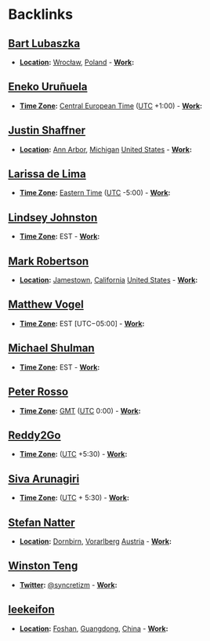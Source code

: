 
# Backlinks
## [Bart Lubaszka](<Bart Lubaszka.md>)
- **[Location](<Location.md>):** [Wrocław](<Wrocław.md>), [Poland](<Poland.md>)
        - **[Work](<Work.md>):**

## [Eneko Uruñuela](<Eneko Uruñuela.md>)
- **[Time Zone](<Time Zone.md>):** [Central European Time](<Central European Time.md>) ([UTC](<UTC.md>) +1:00)
        - **[Work](<Work.md>):**

## [Justin Shaffner](<Justin Shaffner.md>)
- **[Location](<Location.md>):** [Ann Arbor](<Ann Arbor.md>), [Michigan](<Michigan.md>) [United States](<United States.md>)
        - **[Work](<Work.md>):**

## [Larissa de Lima](<Larissa de Lima.md>)
- **[Time Zone](<Time Zone.md>):** [Eastern Time](<Eastern Time.md>) ([UTC](<UTC.md>) -5:00)
        - **[Work](<Work.md>):**

## [Lindsey Johnston](<Lindsey Johnston.md>)
- **[Time Zone](<Time Zone.md>):** EST
        - **[Work](<Work.md>):**

## [Mark Robertson](<Mark Robertson.md>)
- **[Location](<Location.md>):** [Jamestown](<Jamestown.md>), [California](<California.md>) [United States](<United States.md>)
        - **[Work](<Work.md>):**

## [Matthew Vogel](<Matthew Vogel.md>)
- **[Time Zone](<Time Zone.md>):** EST [UTC−05:00]
        - **[Work](<Work.md>):**

## [Michael Shulman](<Michael Shulman.md>)
- **[Time Zone](<Time Zone.md>):** EST
        - **[Work](<Work.md>):**

## [Peter Rosso](<Peter Rosso.md>)
- **[Time Zone](<Time Zone.md>):** [GMT](<GMT.md>) ([UTC](<UTC.md>) 0:00)
        - **[Work](<Work.md>):**

## [Reddy2Go](<Reddy2Go.md>)
- **[Time Zone](<Time Zone.md>):** ([UTC](<UTC.md>) +5:30)
        - **[Work](<Work.md>):**

## [Siva Arunagiri](<Siva Arunagiri.md>)
- **[Time Zone](<Time Zone.md>):** ([UTC](<UTC.md>) + 5:30)
        - **[Work](<Work.md>):**

## [Stefan Natter](<Stefan Natter.md>)
- **[Location](<Location.md>):** [Dornbirn](<Dornbirn.md>), [Vorarlberg](<Vorarlberg.md>) [Austria](<Austria.md>)
        - **[Work](<Work.md>):**

## [Winston Teng](<Winston Teng.md>)
- **[Twitter](<Twitter.md>):** [@syncretizm](http://twitter.com/syncretizm)
        - **[Work](<Work.md>):**

## [leekeifon](<leekeifon.md>)
- **[Location](<Location.md>):** [Foshan](<Foshan.md>), [Guangdong](<Guangdong.md>), [China](<China.md>)
        - **[Work](<Work.md>):**

